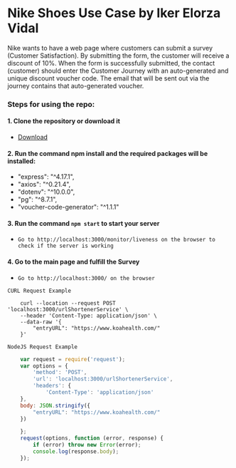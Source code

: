 # Nike Shoes Use Case by Iker Elorza Vidal

Nike wants to have a web page where customers can submit a
survey (Customer Satisfaction). By submitting the form, the
customer will receive a discount of 10%. When the form is
successfully submitted, the contact (customer) should enter the
Customer Journey with an auto-generated and unique discount
voucher code. The email that will be sent out via the journey
contains that auto-generated voucher.


### Steps for using the repo:

#### 1. Clone the repository or download it
  - [Download](https://github.com/ikerelvi/nike-shoes-case.git)

#### 2. Run the command npm install and the required packages will be installed:
  -  "express": "^4.17.1",
  -  "axios": "^0.21.4",
  -  "dotenv": "^10.0.0",
  -  "pg": "^8.7.1",
  -  "voucher-code-generator": "^1.1.1"

#### 3. Run the command `npm start` to start your server
- `Go to http://localhost:3000/monitor/liveness on the browser to check if the server is working`

#### 4. Go to the main page and fulfill the Survey
- `Go to http://localhost:3000/ on the browser`

`CURL Request Example`
```curl
    curl --location --request POST 'localhost:3000/urlShortenerService' \
    --header 'Content-Type: application/json' \
    --data-raw '{
        "entryURL": "https://www.koahealth.com/"
    }'
```
`NodeJS Request Example`
```javascript
    var request = require('request');
    var options = {
        'method': 'POST',
        'url': 'localhost:3000/urlShortenerService',
        'headers': {
            'Content-Type': 'application/json'
    },
    body: JSON.stringify({
        "entryURL": "https://www.koahealth.com/"
    })

    };
    request(options, function (error, response) {
        if (error) throw new Error(error);
        console.log(response.body);
    });
```
